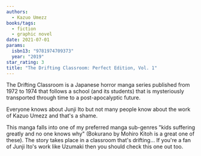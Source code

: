 ```yaml
---
authors:
  - Kazuo Umezz
books/tags:
  - fiction
  - graphic novel
date: 2021-07-01
params:
  isbn13: "9781974709373"
  year: "2019"
star_rating: 3
title: "The Drifting Classroom: Perfect Edition, Vol. 1"
---
```


The Drifting Classroom is a Japanese horror manga series published from 1972 to 1974 that follows a school (and its students) that is mysteriously transported through time to a post-apocalyptic future.

<!--more-->

Everyone knows about Junji Ito but not many people know about the work of Kazuo Umezz and that's a shame.

This manga falls into one of my preferred manga sub-genres "kids suffering greatly and no one knows why" (Bokurano by Mohiro Kitoh is a great one of these). The story takes place in a classroom that's drifting... If you're a fan of Junji Ito's work like Uzumaki then you should check this one out too.
